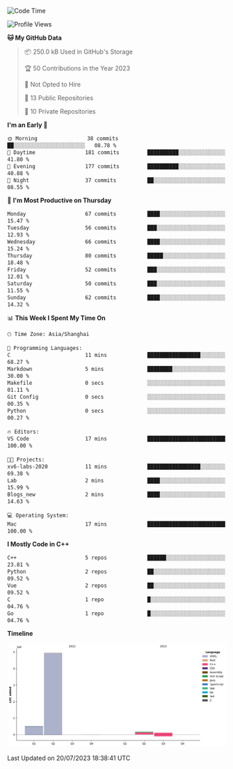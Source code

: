 <!--START_SECTION:waka-->
![Code Time](http://img.shields.io/badge/Code%20Time-155%20hrs%2035%20mins-blue)

![Profile Views](http://img.shields.io/badge/Profile%20Views-0-blue)

**🐱 My GitHub Data** 

> 📦 250.0 kB Used in GitHub's Storage 
 > 
> 🏆 50 Contributions in the Year 2023
 > 
> 🚫 Not Opted to Hire
 > 
> 📜 13 Public Repositories 
 > 
> 🔑 10 Private Repositories 
 > 
**I'm an Early 🐤** 

```text
🌞 Morning                38 commits          ██░░░░░░░░░░░░░░░░░░░░░░░   08.78 % 
🌆 Daytime                181 commits         ██████████░░░░░░░░░░░░░░░   41.80 % 
🌃 Evening                177 commits         ██████████░░░░░░░░░░░░░░░   40.88 % 
🌙 Night                  37 commits          ██░░░░░░░░░░░░░░░░░░░░░░░   08.55 % 
```
📅 **I'm Most Productive on Thursday** 

```text
Monday                   67 commits          ████░░░░░░░░░░░░░░░░░░░░░   15.47 % 
Tuesday                  56 commits          ███░░░░░░░░░░░░░░░░░░░░░░   12.93 % 
Wednesday                66 commits          ████░░░░░░░░░░░░░░░░░░░░░   15.24 % 
Thursday                 80 commits          █████░░░░░░░░░░░░░░░░░░░░   18.48 % 
Friday                   52 commits          ███░░░░░░░░░░░░░░░░░░░░░░   12.01 % 
Saturday                 50 commits          ███░░░░░░░░░░░░░░░░░░░░░░   11.55 % 
Sunday                   62 commits          ████░░░░░░░░░░░░░░░░░░░░░   14.32 % 
```


📊 **This Week I Spent My Time On** 

```text
🕑︎ Time Zone: Asia/Shanghai

💬 Programming Languages: 
C                        11 mins             █████████████████░░░░░░░░   68.27 % 
Markdown                 5 mins              ████████░░░░░░░░░░░░░░░░░   30.00 % 
Makefile                 0 secs              ░░░░░░░░░░░░░░░░░░░░░░░░░   01.11 % 
Git Config               0 secs              ░░░░░░░░░░░░░░░░░░░░░░░░░   00.35 % 
Python                   0 secs              ░░░░░░░░░░░░░░░░░░░░░░░░░   00.27 % 

🔥 Editors: 
VS Code                  17 mins             █████████████████████████   100.00 % 

🐱‍💻 Projects: 
xv6-labs-2020            11 mins             █████████████████░░░░░░░░   69.38 % 
Lab                      2 mins              ████░░░░░░░░░░░░░░░░░░░░░   15.99 % 
Blogs_new                2 mins              ████░░░░░░░░░░░░░░░░░░░░░   14.63 % 

💻 Operating System: 
Mac                      17 mins             █████████████████████████   100.00 % 
```

**I Mostly Code in C++** 

```text
C++                      5 repos             ██████░░░░░░░░░░░░░░░░░░░   23.81 % 
Python                   2 repos             ██░░░░░░░░░░░░░░░░░░░░░░░   09.52 % 
Vue                      2 repos             ██░░░░░░░░░░░░░░░░░░░░░░░   09.52 % 
C                        1 repo              █░░░░░░░░░░░░░░░░░░░░░░░░   04.76 % 
Go                       1 repo              █░░░░░░░░░░░░░░░░░░░░░░░░   04.76 % 
```



**Timeline**

![Lines of Code chart](https://raw.githubusercontent.com/xkz0777/xkz0777/master/assets/bar_graph.png)


 Last Updated on 20/07/2023 18:38:41 UTC
<!--END_SECTION:waka-->
